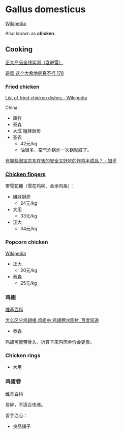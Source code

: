 # Gallus domesticus
[Wikipedia](https://en.wikipedia.org/wiki/Chicken)

Also known as **chicken**.

## Cooking
[正大产品全线实测（含避雷）](https://www.douban.com/group/topic/218021042/?_i=7492803t7S1tDs)

[避雷 这个大希地是真不行 178](https://nga.178.com/read.php?tid=34641451&rand=691)

### Fried chicken
[List of fried chicken dishes - Wikipedia](https://en.wikipedia.org/wiki/List_of_fried_chicken_dishes)

China:
- 凤祥
- 泰森
- 大成 姐妹厨房
- 圣农
  - 42元/kg
  - 油很多，空气炸锅炸一次锅就脏了。

[有哪些淘宝京东在售的安全又好吃的炸鸡半成品？ - 知乎](https://www.zhihu.com/question/369691696)

### [Chicken fingers](https://en.wikipedia.org/wiki/Chicken_fingers)
带雪花糠（雪花鸡柳、金米鸡条）：
- 姐妹厨房
  - 24元/kg
- 大用
  - 33元/kg
- 正大
  - 34元/kg

### Popcorn chicken
[Wikipedia](https://en.wikipedia.org/wiki/Popcorn_chicken)

- 正大
  - 20元/kg
- 泰森
  - 25元/kg

### 鸡翅
[维基百科](https://zh.wikipedia.org/zh-cn/%E9%9B%9E%E7%BF%85)

[怎么区分鸡翅根,鸡翅中,鸡翅膀求图片\_百度知道](https://zhidao.baidu.com/question/392546774237702765.html)

- 泰森

鸡翅可能带骨头，折算下来鸡肉单价会更贵。

### Chicken rings
- 大用

### 鸡蛋卷
[维基百科](https://zh.wikipedia.org/wiki/%E9%B8%A1%E8%9B%8B%E5%8D%B7)

易碎，不适合快递。

香芋注心：
- 良品铺子